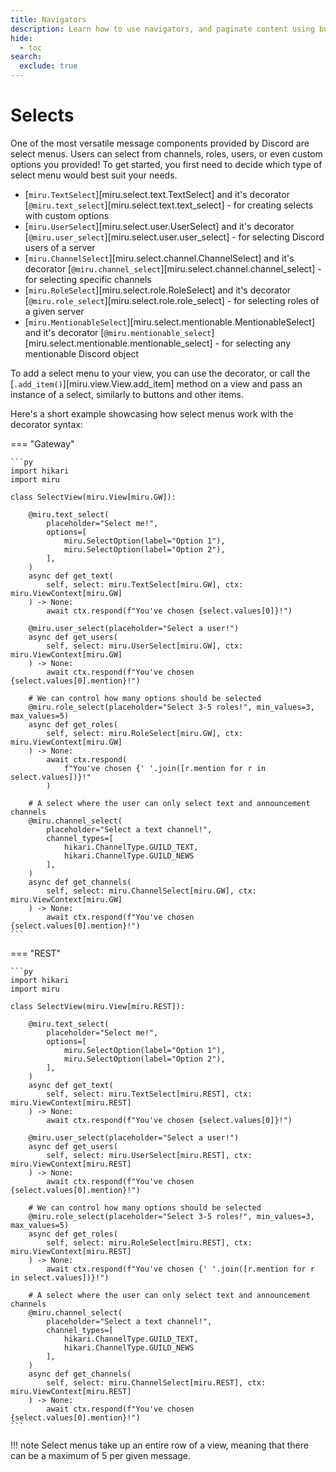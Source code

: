 ```yaml
---
title: Navigators
description: Learn how to use navigators, and paginate content using buttons.
hide:
  - toc
search:
  exclude: true
---
```


# Selects

One of the most versatile message components provided by Discord are select menus. Users can select from channels, roles, users, or even custom options you provided!
To get started, you first need to decide which type of select menu would best suit your needs.

- [`miru.TextSelect`][miru.select.text.TextSelect] and it's decorator [`@miru.text_select`][miru.select.text.text_select] - for creating selects with custom options
- [`miru.UserSelect`][miru.select.user.UserSelect] and it's decorator [`@miru.user_select`][miru.select.user.user_select] - for selecting Discord users of a server
- [`miru.ChannelSelect`][miru.select.channel.ChannelSelect] and it's decorator [`@miru.channel_select`][miru.select.channel.channel_select] - for selecting specific channels
- [`miru.RoleSelect`][miru.select.role.RoleSelect] and it's decorator [`@miru.role_select`][miru.select.role.role_select] - for selecting roles of a given server
- [`miru.MentionableSelect`][miru.select.mentionable.MentionableSelect] and it's decorator [`@miru.mentionable_select`][miru.select.mentionable.mentionable_select] - for selecting any mentionable Discord object

To add a select menu to your view, you can use the decorator, or call the [`.add_item()`][miru.view.View.add_item] method on a view and pass an instance of a select, similarly to buttons and other items.

Here's a short example showcasing how select menus work with the decorator syntax:

=== "Gateway"

    ```py
    import hikari
    import miru

    class SelectView(miru.View[miru.GW]):

        @miru.text_select(
            placeholder="Select me!",
            options=[
                miru.SelectOption(label="Option 1"),
                miru.SelectOption(label="Option 2"),
            ],
        )
        async def get_text(
            self, select: miru.TextSelect[miru.GW], ctx: miru.ViewContext[miru.GW]
        ) -> None:
            await ctx.respond(f"You've chosen {select.values[0]}!")

        @miru.user_select(placeholder="Select a user!")
        async def get_users(
            self, select: miru.UserSelect[miru.GW], ctx: miru.ViewContext[miru.GW]
        ) -> None:
            await ctx.respond(f"You've chosen {select.values[0].mention}!")

        # We can control how many options should be selected
        @miru.role_select(placeholder="Select 3-5 roles!", min_values=3, max_values=5)
        async def get_roles(
            self, select: miru.RoleSelect[miru.GW], ctx: miru.ViewContext[miru.GW]
        ) -> None:
            await ctx.respond(
                f"You've chosen {' '.join([r.mention for r in select.values])}!"
            )

        # A select where the user can only select text and announcement channels
        @miru.channel_select(
            placeholder="Select a text channel!",
            channel_types=[
                hikari.ChannelType.GUILD_TEXT,
                hikari.ChannelType.GUILD_NEWS
            ],
        )
        async def get_channels(
            self, select: miru.ChannelSelect[miru.GW], ctx: miru.ViewContext[miru.GW]
        ) -> None:
            await ctx.respond(f"You've chosen {select.values[0].mention}!")
    ```

=== "REST"

    ```py
    import hikari
    import miru

    class SelectView(miru.View[miru.REST]):

        @miru.text_select(
            placeholder="Select me!",
            options=[
                miru.SelectOption(label="Option 1"),
                miru.SelectOption(label="Option 2"),
            ],
        )
        async def get_text(
            self, select: miru.TextSelect[miru.REST], ctx: miru.ViewContext[miru.REST]
        ) -> None:
            await ctx.respond(f"You've chosen {select.values[0]}!")

        @miru.user_select(placeholder="Select a user!")
        async def get_users(
            self, select: miru.UserSelect[miru.REST], ctx: miru.ViewContext[miru.REST]
        ) -> None:
            await ctx.respond(f"You've chosen {select.values[0].mention}!")

        # We can control how many options should be selected
        @miru.role_select(placeholder="Select 3-5 roles!", min_values=3, max_values=5)
        async def get_roles(
            self, select: miru.RoleSelect[miru.REST], ctx: miru.ViewContext[miru.REST]
        ) -> None:
            await ctx.respond(f"You've chosen {' '.join([r.mention for r in select.values])}!")

        # A select where the user can only select text and announcement channels
        @miru.channel_select(
            placeholder="Select a text channel!",
            channel_types=[
                hikari.ChannelType.GUILD_TEXT,
                hikari.ChannelType.GUILD_NEWS
            ],
        )
        async def get_channels(
            self, select: miru.ChannelSelect[miru.REST], ctx: miru.ViewContext[miru.REST]
        ) -> None:
            await ctx.respond(f"You've chosen {select.values[0].mention}!")
    ```

!!! note
    Select menus take up an entire row of a view, meaning that there can be a maximum of 5 per given message.
